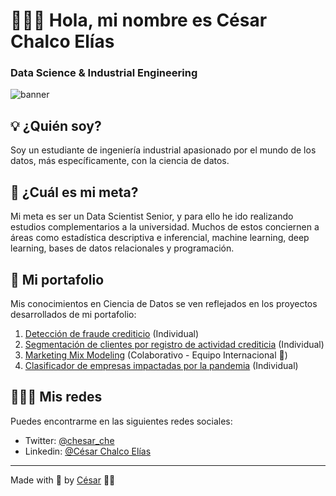 # 👨🏻‍🔬 Hola, mi nombre es César Chalco Elías
### Data Science & Industrial Engineering

![banner](https://www.linkpicture.com/q/Black-Technology-LinkedIn-Banner.png)

## 💡 ¿Quién soy?
Soy un estudiante de ingeniería industrial apasionado por el mundo de los datos, más específicamente, con la ciencia de datos.

## 🎯 ¿Cuál es mi meta?
Mi meta es ser un Data Scientist Senior, y para ello he ido realizando estudios complementarios a la universidad. Muchos de estos conciernen a áreas como estadística descriptiva e inferencial, machine learning, deep learning, bases de datos relacionales y programación.

## 💼 Mi portafolio
Mis conocimientos en Ciencia de Datos se ven reflejados en los proyectos desarrollados de mi portafolio:

1. [Detección de fraude crediticio](https://github.com/Chesar832/Fraud_Detection_in_Python) (Individual)
2. [Segmentación de clientes por registro de actividad crediticia](https://github.com/Chesar832/Credit-Cards-Clustering) (Individual)
3. [Marketing Mix Modeling](https://github.com/Chesar832/Marketing-Mix-Modeling) (Colaborativo - Equipo Internacional 🤝) 
4. [Clasificador de empresas impactadas por la pandemia](https://github.com/Chesar832/Deteccion-de-empresas-impactadas-por-la-pandemia) (Individual)

## 🙋🏻‍♂️ Mis redes
Puedes encontrarme en las siguientes redes sociales:

- Twitter: [@chesar_che](https://twitter.com/chesar_che)
- Linkedin: [@César Chalco Elías](https://www.linkedin.com/in/c%C3%A9sar-chalco-el%C3%ADas-759aa6199/)

--------------------------------------------------------------------

Made with 💙 by [César](https://github.com/Chesar832) 👨‍💻
